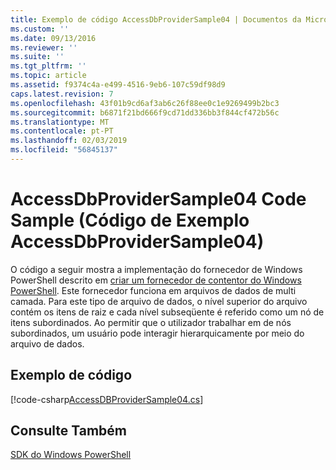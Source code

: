 ```yaml
---
title: Exemplo de código AccessDbProviderSample04 | Documentos da Microsoft
ms.custom: ''
ms.date: 09/13/2016
ms.reviewer: ''
ms.suite: ''
ms.tgt_pltfrm: ''
ms.topic: article
ms.assetid: f9374c4a-e499-4516-9eb6-107c59df98d9
caps.latest.revision: 7
ms.openlocfilehash: 43f01b9cd6af3ab6c26f88ee0c1e9269499b2bc3
ms.sourcegitcommit: b6871f21bd666f9cd71dd336bb3f844cf472b56c
ms.translationtype: MT
ms.contentlocale: pt-PT
ms.lasthandoff: 02/03/2019
ms.locfileid: "56845137"
---
```

# <a name="accessdbprovidersample04-code-sample"></a>AccessDbProviderSample04 Code Sample (Código de Exemplo AccessDbProviderSample04)

O código a seguir mostra a implementação do fornecedor de Windows PowerShell descrito em [criar um fornecedor de contentor do Windows PowerShell](./creating-a-windows-powershell-container-provider.md). Este fornecedor funciona em arquivos de dados de multi camada. Para este tipo de arquivo de dados, o nível superior do arquivo contém os itens de raiz e cada nível subseqüente é referido como um nó de itens subordinados. Ao permitir que o utilizador trabalhar em de nós subordinados, um usuário pode interagir hierarquicamente por meio do arquivo de dados.

## <a name="code-sample"></a>Exemplo de código

[!code-csharp[AccessDBProviderSample04.cs](../../powershell-sdk-samples/SDK-2.0/csharp/AccessDBProviderSample04/AccessDBProviderSample04.cs#L11-L1635 "AccessDBProviderSample04.cs")]

## <a name="see-also"></a>Consulte Também

[SDK do Windows PowerShell](../windows-powershell-reference.md)